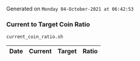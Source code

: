 Generated on `Monday 04-October-2021 at 06:42:53`

### Current to Target Coin Ratio
`current_coin_ratio.sh`

Date|Current|Target|Ratio
---|---|---|---
